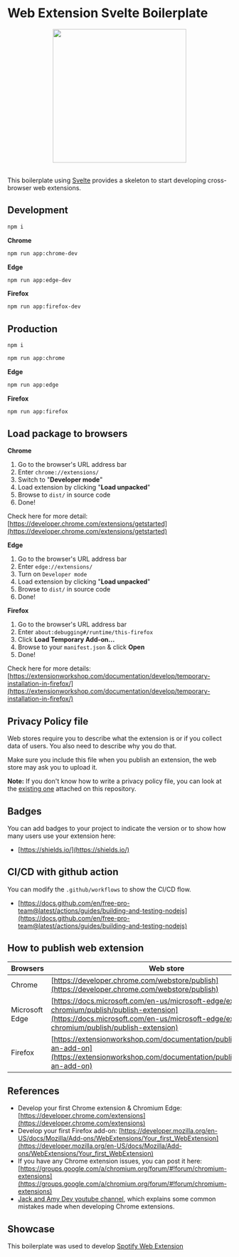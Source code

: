 # Web Extension Svelte Boilerplate

<div align="center">
  <img width="300" src="https://user-images.githubusercontent.com/6290720/99804359-3d584200-2b7e-11eb-9cff-a2d7e207415e.png" />
  <br />
  <br />
</div>

This boilerplate using [Svelte](https://svelte.dev/) provides a skeleton to start developing cross-browser web extensions.

## Development

```bash
npm i
```

**Chrome**

```bash
npm run app:chrome-dev
```

**Edge**

```bash
npm run app:edge-dev
```

**Firefox**

```bash
npm run app:firefox-dev
```

## Production

```bash
npm i
```

```bash
npm run app:chrome
```

**Edge**

```bash
npm run app:edge
```

**Firefox**

```bash
npm run app:firefox
```

## Load package to browsers

**Chrome**

1. Go to the browser's URL address bar
2. Enter `chrome://extensions/`
3. Switch to "**Developer mode**"
4. Load extension by clicking "**Load unpacked**"
5. Browse to `dist/` in source code
6. Done!

Check here for more detail: [https://developer.chrome.com/extensions/getstarted](https://developer.chrome.com/extensions/getstarted)

**Edge**

1. Go to the browser's URL address bar
2. Enter `edge://extensions/`
3. Turn on `Developer mode`
4. Load extension by clicking "**Load unpacked**"
5. Browse to `dist/` in source code
6. Done!

**Firefox**

1. Go to the browser's URL address bar
2. Enter `about:debugging#/runtime/this-firefox`
3. Click **Load Temporary Add-on...**
4. Browse to your `manifest.json` & click **Open**
5. Done!

Check here for more details: [https://extensionworkshop.com/documentation/develop/temporary-installation-in-firefox/](https://extensionworkshop.com/documentation/develop/temporary-installation-in-firefox/)

## Privacy Policy file

Web stores require you to describe what the extension is or if you collect data of users. You also need to describe why you do that.

Make sure you include this file when you publish an extension, the web store may ask you to upload it.

**Note:** If you don't know how to write a privacy policy file, you can look at the [existing one](https://github.com/davidnguyen179/web-extension-boilerplate/blob/main/PRIVACY_POLICY.txt) attached on this repository.

## Badges

You can add badges to your project to indicate the version or to show how many users use your extension here:

- [https://shields.io/](https://shields.io/)

## CI/CD with github action

You can modify the `.github/workflows` to show the CI/CD flow.

- [https://docs.github.com/en/free-pro-team@latest/actions/guides/building-and-testing-nodejs](https://docs.github.com/en/free-pro-team@latest/actions/guides/building-and-testing-nodejs)

## How to publish web extension

| Browsers       | Web store                                                                                                                                                                                      |
| -------------- | ---------------------------------------------------------------------------------------------------------------------------------------------------------------------------------------------- |
| Chrome         | [https://developer.chrome.com/webstore/publish](https://developer.chrome.com/webstore/publish)                                                                                                 |
| Microsoft Edge | [https://docs.microsoft.com/en-us/microsoft-edge/extensions-chromium/publish/publish-extension](https://docs.microsoft.com/en-us/microsoft-edge/extensions-chromium/publish/publish-extension) |
| Firefox        | [https://extensionworkshop.com/documentation/publish/submitting-an-add-on](https://extensionworkshop.com/documentation/publish/submitting-an-add-on)                                           |

## References

- Develop your first Chrome extension & Chromium Edge: [https://developer.chrome.com/extensions](https://developer.chrome.com/extensions)
- Develop your first Firefox add-on: [https://developer.mozilla.org/en-US/docs/Mozilla/Add-ons/WebExtensions/Your_first_WebExtension](https://developer.mozilla.org/en-US/docs/Mozilla/Add-ons/WebExtensions/Your_first_WebExtension)
- If you have any Chrome extension issues, you can post it here: [https://groups.google.com/a/chromium.org/forum/#!forum/chromium-extensions](https://groups.google.com/a/chromium.org/forum/#!forum/chromium-extensions)
- [Jack and Amy Dev youtube channel](https://www.youtube.com/channel/UCVj3dGw75v8aHFYD6CL1tFg), which explains some common mistakes made when developing Chrome extensions.

## Showcase

This boilerplate was used to develop [Spotify Web Extension](https://spotify-extension.netlify.app/)
